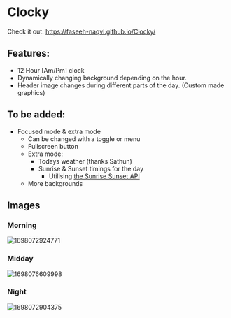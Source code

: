 # Clocky

Check it out:
https://faseeh-naqvi.github.io/Clocky/


## Features:
- 12 Hour [Am/Pm] clock
- Dynamically changing background depending on the hour.
- Header image changes during different parts of the day. (Custom made graphics)

## To be added:

- Focused mode & extra mode
    - Can be changed with a toggle or menu
    - Fullscreen button
    - Extra mode:
        - Todays weather (thanks Sathun)
        - Sunrise & Sunset timings for the day
            - Utilising [the Sunrise Sunset API](https://sunrise-sunset.org/api)
    - More backgrounds
          

## Images
### Morning
![1698072924771](https://github.com/Faseeh-Naqvi/Clocky/assets/94808336/7b0bc717-4b12-4d92-9ed0-0a5de72e516a)

### Midday
![1698076609998](https://github.com/Faseeh-Naqvi/Clocky/assets/94808336/349cc5f9-b380-4c5e-9696-8cb05ecaeeb6)

### Night
![1698072904375](https://github.com/Faseeh-Naqvi/Clocky/assets/94808336/fe7f7e90-3684-49a7-91d9-76be71856627)

